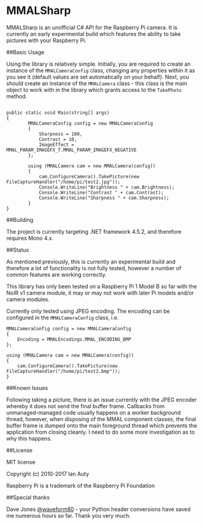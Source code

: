 # MMALSharp

MMALSharp is an unofficial C# API for the Raspberry Pi camera. It is currently an early experimental build which features the ability to 
take pictures with your Raspberry Pi.

##Basic Usage

Using the library is relatively simple. Initially, you are required to create an instance of the `MMALCameraConfig` class, changing any 
properties within it as you see it (default values are set automatically on your behalf). Next, you should create an instance of the
`MMALCamera` class - this class is the main object to work with in the library which grants access to the `TakePhoto` method.

```

public static void Main(string[] args)
{
        MMALCameraConfig config = new MMALCameraConfig
        {
            Sharpness = 100,            
            Contrast = 10,
            ImageEffect = MMAL_PARAM_IMAGEFX_T.MMAL_PARAM_IMAGEFX_NEGATIVE			
        };

        using (MMALCamera cam = new MMALCamera(config))
        {
            cam.ConfigureCamera().TakePicture(new FileCaptureHandler("/home/pi/test2.jpg"));
            Console.WriteLine("Brightness " + cam.Brightness);
            Console.WriteLine("Contrast " + cam.Contrast);
            Console.WriteLine("Sharpness " + cam.Sharpness);            
        }                          
}

```

##Building

The project is currently targeting .NET framework 4.5.2, and therefore requires Mono 4.x.

##Status

As mentioned previously, this is currently an experimental build and therefore a lot of functionality is not fully tested, however
a number of common features are working correctly.

This library has only been tested on a Raspberry Pi 1 Model B so far with the NoIR v1 camera module, it may or may not work with
later Pi models and/or camera modules. 

Currently only tested using JPEG encoding. The encoding can be configured in the `MMALCameraConfig` class, i.e. 

```
MMALCameraConfig config = new MMALCameraConfig
{
    Encoding = MMALEncodings.MMAL_ENCODING_BMP            
};

using (MMALCamera cam = new MMALCamera(config))
{
    cam.ConfigureCamera().TakePicture(new FileCaptureHandler("/home/pi/test2.bmp"));              
}  

```


##Known Issues

Following taking a picture, there is an issue currently with the JPEG encoder whereby it does not send the final buffer frame. Callbacks
from unmanaged-managed code usually happens on a worker background thread, however, when disposing of the MMAL component classes, the final
buffer frame is dumped onto the main foreground thread which prevents the application from closing cleanly. I need to do some more
investigation as to why this happens.

##License

MIT license 

Copyright (c) 2010-2017 Ian Auty

Raspberry Pi is a trademark of the Raspberry Pi Foundation

##Special thanks

Dave Jones [@waveform80](https://github.com/waveform80) - your Python header conversions have saved me numerous hours so far. 
Thank you very much.
